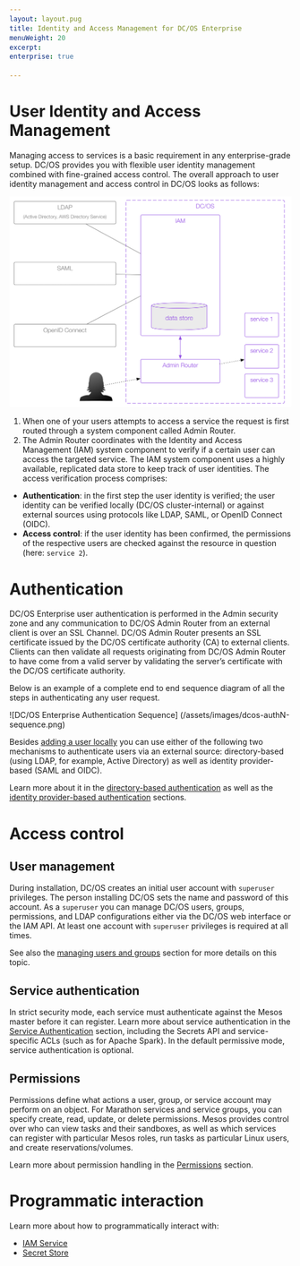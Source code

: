 ```yaml
---
layout: layout.pug
title: Identity and Access Management for DC/OS Enterprise
menuWeight: 20 
excerpt:
enterprise: true

---
```







# User Identity and Access Management

Managing access to services is a basic requirement in any enterprise-grade setup. DC/OS provides you with flexible user identity management combined with fine-grained access control. The overall approach to user identity management and access control in DC/OS looks as follows:

![Overview of the DC/OS User Identity and Access Management](img/iam-overview.png)

1. When one of your users attempts to access a service the request is first routed through a system component called Admin Router.
1. The Admin Router coordinates with the Identity and Access Management (IAM) system component to verify if a certain user can access the targeted service. The IAM system component uses a highly available, replicated data store to keep track of user identities. The access verification process comprises:
  * **Authentication**: in the first step the user identity is verified; the user identity can be verified locally (DC/OS cluster-internal) or against external sources using protocols like LDAP, SAML, or OpenID Connect (OIDC).
  * **Access control**: if the user identity has been confirmed, the permissions of the respective users are checked against the resource in question (here: `service 2`).

# Authentication

DC/OS Enterprise user authentication is performed in the Admin security zone and any communication to DC/OS Admin Router from an external client is over an SSL Channel. DC/OS Admin Router presents an SSL certificate issued by the DC/OS certificate authority (CA) to external clients. Clients can then validate all requests originating from DC/OS Admin Router to have come from a valid server by validating the server’s certificate with the DC/OS certificate authority.

Below is an example of a complete end to end sequence diagram of all the steps in authenticating any user request.

![DC/OS Enterprise Authentication Sequence] (/assets/images/dcos-authN-sequence.png)

Besides [adding a user locally](/1.8/administration/id-and-access-mgt/ent/users-groups/add-local-user/) you can use either of the following two mechanisms to authenticate users via an external source: directory-based (using LDAP, for example, Active Directory) as well as identity provider-based (SAML and OIDC).

Learn more about it in the [directory-based authentication](/1.8/administration/id-and-access-mgt/ent/ldap/) as well as the [identity provider-based authentication](/1.8/administration/id-and-access-mgt/ent/sso/) sections.

# Access control

## <a name="superuser"></a>User management

During installation, DC/OS creates an initial user account with `superuser` privileges. The person installing DC/OS sets the name and password of this account. As a `superuser` you can manage DC/OS users, groups, permissions, and LDAP configurations either via the DC/OS web interface or the IAM API. At least one account with `superuser` privileges is required at all times.

See also the [managing users and groups](/1.8/administration/id-and-access-mgt/ent/users-groups/) section for more details on this topic.

## Service authentication

In strict security mode, each service must authenticate against the Mesos master before it can register. Learn more about service authentication in the [Service Authentication](/1.8/administration/id-and-access-mgt/ent/service-auth/) section, including the Secrets API and service-specific ACLs (such as for Apache Spark). In the default permissive mode, service authentication is optional.

## Permissions

Permissions define what actions a user, group, or service account may perform on an object. For Marathon services and service groups, you can specify create, read, update, or delete permissions. Mesos provides control over who can view tasks and their sandboxes, as well as which services can register with particular Mesos roles, run tasks as particular Linux users, and create reservations/volumes.

Learn more about permission handling in the [Permissions](/1.8/administration/id-and-access-mgt/ent/permissions/) section.

# Programmatic interaction

Learn more about how to programmatically interact with:

* [IAM Service](/1.8/administration/id-and-access-mgt/ent/iam-api/)
* [Secret Store](/1.8/administration/secrets/secrets-api/)
